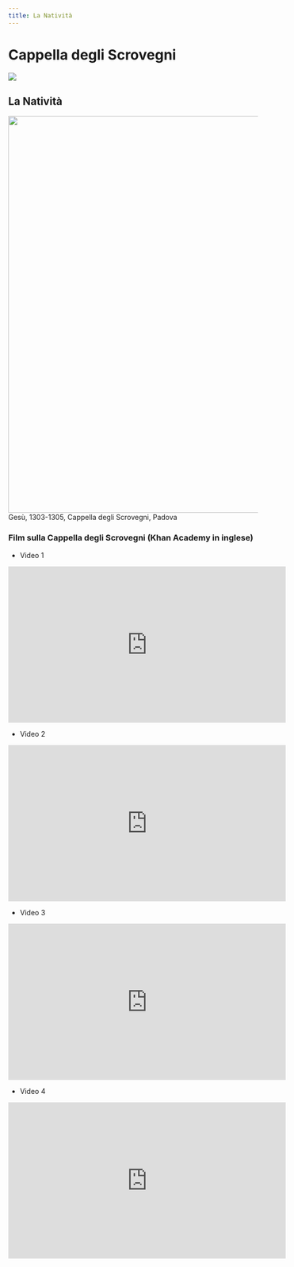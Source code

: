 ```yaml
---
title: La Natività
---
```

# Cappella degli Scrovegni
 
<img src="https://www.venetoinside.com/files/images/tours/veneto/visita-guidata-serale-scrovegni/2-scrovegni.jpg">

## La Natività



<img src="https://www.ilcaffeartisticodilo.it/wp-content/uploads/2015/12/Giotto-Nativit%C3%A0-1303-1305-Padova-Cappella-degli-Scrovegni.-998x1024.jpg"
 width="779" height="800">
 Gesù, 1303-1305, Cappella degli Scrovegni, Padova
 
 
 

### Film sulla Cappella degli Scrovegni (Khan Academy in inglese)

- Video 1
<iframe width="560" height="315" src="https://www.youtube.com/embed/47QgqdeSi0U" frameborder="0" allow="accelerometer; autoplay; encrypted-media; gyroscope; picture-in-picture" allowfullscreen></iframe>

- Video 2
<iframe width="560" height="315" src="https://www.youtube.com/embed/I356lV1v8Bc" frameborder="0" allow="accelerometer; autoplay; encrypted-media; gyroscope; picture-in-picture" allowfullscreen></iframe>

- Video 3
<iframe width="560" height="315" src="https://www.youtube.com/embed/RbBQN0Wt_wY" frameborder="0" allow="accelerometer; autoplay; encrypted-media; gyroscope; picture-in-picture" allowfullscreen></iframe>

- Video 4
<iframe width="560" height="315" src="https://www.youtube.com/embed/6z_Kjsn8VLI" frameborder="0" allow="accelerometer; autoplay; encrypted-media; gyroscope; picture-in-picture" allowfullscreen></iframe>


